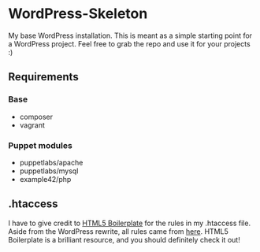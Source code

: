 WordPress-Skeleton
==================

My base WordPress installation. This is meant as a simple starting point for a WordPress project. Feel free to grab the repo and use it for your projects :)

## Requirements

### Base
- composer
- vagrant

### Puppet modules
- puppetlabs/apache
- puppetlabs/mysql
- example42/php


## .htaccess

I have to give credit to [HTML5 Boilerplate][h5bp] for the rules in my .htaccess file. Aside from the WordPress rewrite, all rules came from [here][h5bp.htaccess]. HTML5 Boilerplate is a brilliant resource, and you should definitely check it out!

[h5bp]:http://html5boilerplate.com/
[h5bp.htaccess]:https://github.com/h5bp/html5-boilerplate/blob/master/dist/.htaccess
